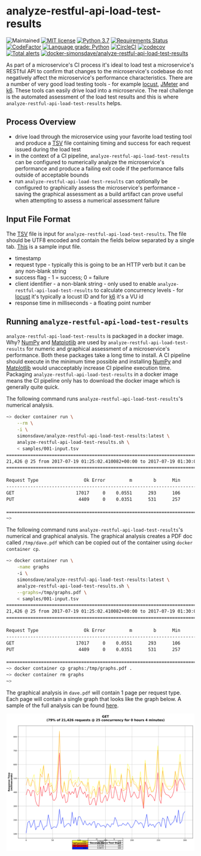 # analyze-restful-api-load-test-results

![Maintained](https://img.shields.io/maintenance/yes/2020.svg?style=flat)
[![MIT license](http://img.shields.io/badge/license-MIT-brightgreen.svg)](http://opensource.org/licenses/MIT)
[![Python 3.7](https://img.shields.io/badge/python-3.7-blue.svg)](https://www.python.org/downloads/release/python-370/)
[![Requirements Status](https://requires.io/github/simonsdave/analyze-restful-api-load-test-results/requirements.svg?branch=master)](https://requires.io/github/simonsdave/analyze-restful-api-load-test-results/requirements/?branch=master)
[![CodeFactor](https://www.codefactor.io/repository/github/simonsdave/analyze-restful-api-load-test-results/badge/master)](https://www.codefactor.io/repository/github/simonsdave/analyze-restful-api-load-test-results/overview/master)
[![Language grade: Python](https://img.shields.io/lgtm/grade/python/g/simonsdave/analyze-restful-api-load-test-results.svg?logo=lgtm&logoWidth=18)](https://lgtm.com/projects/g/simonsdave/analyze-restful-api-load-test-results/context:python)
[![CircleCI](https://circleci.com/gh/simonsdave/analyze-restful-api-load-test-results/tree/master.svg?style=shield)](https://circleci.com/gh/simonsdave/analyze-restful-api-load-test-results/tree/master)
[![codecov](https://codecov.io/gh/simonsdave/analyze-restful-api-load-test-results/branch/master/graph/badge.svg)](https://codecov.io/gh/simonsdave/analyze-restful-api-load-test-results)
[![Total alerts](https://img.shields.io/lgtm/alerts/g/simonsdave/analyze-restful-api-load-test-results.svg?logo=lgtm&logoWidth=18)](https://lgtm.com/projects/g/simonsdave/analyze-restful-api-load-test-results/alerts/)
[![docker-simonsdave/analyze-restful-api-load-test-results](https://img.shields.io/badge/docker-simonsdave%2Fanalyze--restful--api--load--test--results-blue.svg)](https://hub.docker.com/r/simonsdave/analyze-restful-api-load-test-results/)

As part of a microservice's CI process it's ideal to
load test a microservice's RESTful API to confirm
that changes to the microservice's codebase do not negatively
affect the microservice's performance characteristics.
There are a number of very good load testing tools - for
example [locust](http://locust.io),
[JMeter](http://jmeter.apache.org)
and [k6](https://k6.io).
These tools can easily drive load into a microservice.
The real challenge is the automated assessment of the load test results
and this is where ```analyze-restful-api-load-test-results``` helps.

## Process Overview

* drive load through the microservice using your favorite load
  testing tool and produce a [TSV](https://en.wikipedia.org/wiki/Tab-separated_values)
  file containing timing and success for each request issued during the
  load test
* in the context of a CI pipeline, ```analyze-restful-api-load-test-results```
  can be configured to numerically analyze the microservice's performance
  and produce a failing exit code if the performance falls outside of acceptable
  bounds
* run ```analyze-restful-api-load-test-results``` can optionally
  be configured to graphically assess the microservice's performance - saving
  the graphical assessment as a build artifact can prove useful when attempting
  to assess a numerical assessment failure

## Input File Format

The [TSV](https://en.wikipedia.org/wiki/Tab-separated_values) file is
input for ```analyze-restful-api-load-test-results```.
The file should be UTF8 encoded
and contain the fields below separated by a single tab.
[This](samples/001-input.tsv) is a sample input file.

* timestamp
* request type - typically this is going to be an HTTP verb but
  it can be any non-blank string
* success flag - 1 = success; 0 = failure
* client identifier - a non-blank string - only used to enable ```analyze-restful-api-load-test-results```
  to calculate concurrency levels - for [locust](http://locust.io) it's typically
  a locust ID and for [k6](https://k6.io) it's a VU id
* response time in milliseconds - a floating point number

## Running ```analyze-restful-api-load-test-results```

```analyze-restful-api-load-test-results``` is packaged in a docker image.
Why? [NumPy](http://www.numpy.org) and [Matplotlib](http://matplotlib.org)
are used by ```analyze-restful-api-load-test-results```
for numeric and graphical assessment of a microservice's performance.
Both these packages take a long time to install.
A CI pipeline should execute in the minimum time possible
and installing [NumPy](http://www.numpy.org) and [Matplotlib](http://matplotlib.org)
would unacceptably increase CI pipeline execution time.
Packaging ```analyze-restful-api-load-test-results``` in a docker image
means the CI pipeline only has to download the docker image which is
generally quite quick.

The following command runs ```analyze-restful-api-load-test-results```'s
numerical analysis.

```bash
~> docker container run \
    --rm \
    -i \
    simonsdave/analyze-restful-api-load-test-results:latest \
    analyze-restful-api-load-test-results.sh \
    < samples/001-input.tsv
=====================================================================================
21,426 @ 25 from 2017-07-19 01:25:02.410082+00:00 to 2017-07-19 01:30:02.245437+00:00
=====================================================================================

Request Type                 Ok Error         m        b      Min       50       95       99      Max
-----------------------------------------------------------------------------------------------------
GET                       17017     0    0.0551      293      106      290      432      509      842
PUT                        4409     0    0.0351      531      257      508      765     1131     1748

=====================================================================================
~>
```

The following command runs ```analyze-restful-api-load-test-results```'s
numerical and graphical analysis.
The graphical analysis creates a PDF doc called ```/tmp/dave.pdf```
which can be copied out of the container using ```docker container cp```.

```bash
~> docker container run \
    -name graphs
    -i \
    simonsdave/analyze-restful-api-load-test-results:latest \
    analyze-restful-api-load-test-results.sh \
    --graphs=/tmp/graphs.pdf \
    < samples/001-input.tsv
=====================================================================================
21,426 @ 25 from 2017-07-19 01:25:02.410082+00:00 to 2017-07-19 01:30:02.245437+00:00
=====================================================================================

Request Type                 Ok Error         m        b      Min       50       95       99      Max
-----------------------------------------------------------------------------------------------------
GET                       17017     0    0.0551      293      106      290      432      509      842
PUT                        4409     0    0.0351      531      257      508      765     1131     1748

=====================================================================================
~> docker container cp graphs:/tmp/graphs.pdf .
~> docker container rm graphs
~>
```

The graphical analysis in ```dave.pdf``` will contain 1 page per request type.
Each page will contain a single graph that looks like the graph below.
A sample of the full analysis can be found [here](samples/001-input.pdf).

![](samples/001-input.png)

